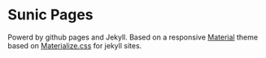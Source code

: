 # Sunic Pages

Powerd by github pages and Jekyll. Based on a responsive [Material](https://material.io/) theme based on [Materialize.css](http://materializecss.com/) for jekyll sites.
